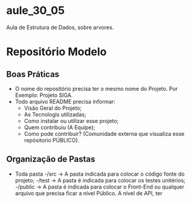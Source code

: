 # aule_30_05
Aula de Estrutura de Dados, sobre arvores.
# Repositório Modelo

## Boas Práticas

- O nome do repositório precisa ter o mesmo nome do Projeto. Por Exemplo: Projeto SIGA.
- Todo arquivo README precisa informar:
    - Visão Geral do Projeto;
    - As Tecnologis utilizadas;
    - Como instalar ou utilizar esse projeto;
    - Quem contribuiu (A Equipe);
    - Como pode contribuir? (Comunidade externa que visualiza esse repósitorio PÚBLICO).

## Organização de Pastas

- Toda pasta 
    -/src -> A pasta indicada para colocar o código fonte do projeto;
    -/test -> A pasta é indicada para colocar os testes unitérios;
    -/public -> A pasta é indicada para colocar o Front-End ou qualquer arquivo que precisa ficar a nível Público. A nível de API, ter